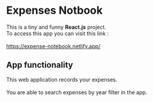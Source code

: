 # Expenses Notbook

This is a tiny and funny **React.js** project.<br>
To access this app you can visit this link : <br><br>
https://expense-notebook.netlify.app/

## App functionality

This web application records your expenses.<br><br>
You are able to search expenses by year filter in the app.
